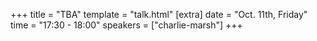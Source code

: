 +++
title = "TBA"
template = "talk.html"
[extra]
  date = "Oct. 11th, Friday"
  time = "17:30 - 18:00"
  speakers = ["charlie-marsh"]
+++
